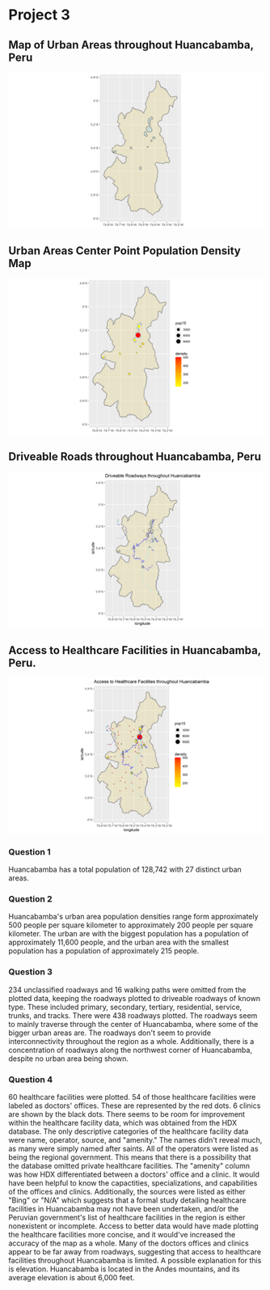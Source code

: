 # Project 3


## Map of Urban Areas throughout Huancabamba, Peru

![alt text](adm2_urban_areas.png)

## Urban Areas Center Point Population Density Map

![alt text](center_points_density_pop.png)

## Driveable Roads throughout Huancabamba, Peru

![alt text](Driveable_Roadways_Huancabamba.png)

## Access to Healthcare Facilities in Huancabamba, Peru.

![alt text](healthcare_access_huancabamba.png)

### Question 1
Huancabamba has a total population of 128,742 with 27 distinct urban areas.

### Question 2
Huancabamba's urban area population densities range form approximately 500 people per square kilometer to approximately 200 people per square kilometer. The urban are with the biggest population has a population of approximately 11,600 people, and the urban area with the smallest population has a population of approximately 215 people.

### Question 3 
234 unclassified roadways and 16 walking paths were omitted from the plotted data, keeping the roadways plotted to driveable roadways of known type. These included primary, secondary, tertiary, residential, service, trunks, and tracks. There were 438 roadways plotted. The roadways seem to mainly traverse through the center of Huancabamba, where some of the bigger urban areas are. The roadways don't seem to provide interconnectivity throughout the region as a whole. Additionally, there is a concentration of roadways along the northwest corner of Huancabamba, despite no urban area being shown.

### Question 4
60 healthcare facilities were plotted. 54 of those healthcare facilities were labeled as doctors' offices. These are represented by the red dots. 6 clinics are shown by the black dots. There seems to be room for improvement within the healthcare facility data, which was obtained from the HDX database. The only descriptive categories of the healthcare facility data were name, operator, source, and "amenity." The names didn't reveal much, as many were simply named after saints. All of the operators were listed as being the regional government. This means that there is a possibility that the database omitted private healthcare facilities. The "amenity" column was how HDX differentiated between a doctors' office and a clinic. It would have been helpful to know the capactities, specializations, and capabilities of the offices and clinics. Additionally, the sources were listed as either "Bing" or "N/A" which suggests that a formal study detailing healthcare facilities in Huancabamba may not have been undertaken, and/or the Peruvian government's list of healthcare facilities in the region is either nonexistent or incomplete. Access to better data would have made plotting the healthcare facilities more concise, and it would've increased the accuracy of the map as a whole. Many of the doctors offices and clinics appear to be far away from roadways, suggesting that access to healthcare facilities throughout Huancabamba is limited. A possible explanation for this is elevation. Huancabamba is located in the Andes mountains, and its average elevation is about 6,000 feet.
